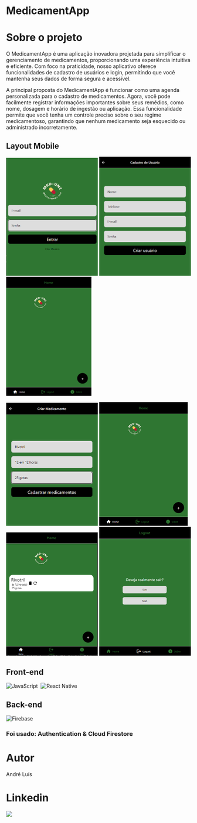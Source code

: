 
# MedicamentApp


# Sobre o projeto


O MedicamentApp é uma aplicação inovadora projetada para simplificar o gerenciamento de medicamentos, proporcionando uma experiência intuitiva e eficiente.
Com foco na praticidade, nosso aplicativo oferece funcionalidades de cadastro de usuários e login, permitindo que você mantenha seus dados de forma segura e acessível.

A principal proposta do MedicamentApp é funcionar como uma agenda personalizada para o cadastro de medicamentos. 
Agora, você pode facilmente registrar informações importantes sobre seus remédios, como nome, dosagem e horário de ingestão ou aplicação.
Essa funcionalidade permite que você tenha um controle preciso sobre o seu regime medicamentoso, garantindo que nenhum medicamento seja esquecido ou administrado incorretamente.


## Layout Mobile
<p align="left" >
  <img src="https://github.com/Celbute/phots/blob/master/assets/AppMedicaments/login.png"  width="250px">
  <img src="https://github.com/Celbute/phots/blob/master/assets/AppMedicaments/cadPessoas.png"   width="250px">  
  <img src="https://github.com/Celbute/phots/blob/master/assets/AppMedicaments/home.png"  width="233px">
  </p>

  <p align="left">
 
  <img src="https://github.com/Celbute/phots/blob/master/assets/AppMedicaments/cadMedica.png"  width="250px">
  <img src="https://github.com/Celbute/phots/blob/master/assets/AppMedicaments/home.png"  width="242px">
  <img src="https://github.com/Celbute/phots/blob/master/assets/AppMedicaments/home2.png"  width="250px">
  <img src="https://github.com/Celbute/phots/blob/master/assets/AppMedicaments/sair.png"  width="250px">
  
  </p>




## Front-end
![JavaScript](https://img.shields.io/badge/JavaScript-F7DF1E?style=for-the-badge&logo=javascript&logoColor=black)&nbsp;
![React Native](https://img.shields.io/badge/react_native-%2320232a.svg?style=for-the-badge&logo=react&logoColor=%2361DAFB)&nbsp;

##  Back-end
![Firebase](https://img.shields.io/badge/firebase-ffca28?style=for-the-badge&logo=firebase&logoColor=black)&nbsp;
### Foi usado: Authentication & Cloud Firestore

# Autor
André Luís 

# Linkedin
<a href="https://www.linkedin.com/in/andr%C3%A9-lu%C3%ADs-14a8772a2/" target="_blank"><img src="https://img.shields.io/badge/-LinkedIn-%230077B5?style=for-the-badge&logo=linkedin&logoColor=white"  target="_blank"></a> 
